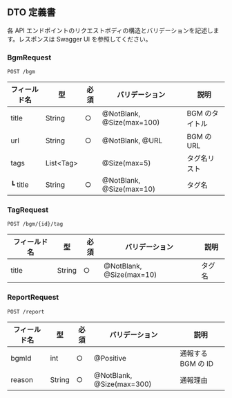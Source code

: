 ## DTO 定義書

各 API エンドポイントのリクエストボディの構造とバリデーションを記述します。レスポンスは Swagger UI を参照してください。

### BgmRequest

`POST /bgm`

| フィールド名 | 型         | 必須 | バリデーション            | 説明           |
| ------------ | ---------- | ---- | ------------------------- | -------------- |
| title        | String     | ○    | @NotBlank, @Size(max=100) | BGM のタイトル |
| url          | String     | ○    | @NotBlank, @URL           | BGM の URL     |
| tags         | List\<Tag> |      | @Size(max=5)              | タグ名リスト   |
| ┗ title      | String     | ○    | @NotBlank, @Size(max=10)  | タグ名         |

### TagRequest

`POST /bgm/{id}/tag`

| フィールド名 | 型     | 必須 | バリデーション           | 説明   |
| ------------ | ------ | ---- | ------------------------ | ------ |
| title        | String | ○    | @NotBlank, @Size(max=10) | タグ名 |

### ReportRequest

`POST /report`

| フィールド名 | 型     | 必須 | バリデーション            | 説明               |
| ------------ | ------ | ---- | ------------------------- | ------------------ |
| bgmId        | int    | ○    | @Positive                 | 通報する BGM の ID |
| reason       | String | ○    | @NotBlank, @Size(max=300) | 通報理由           |

